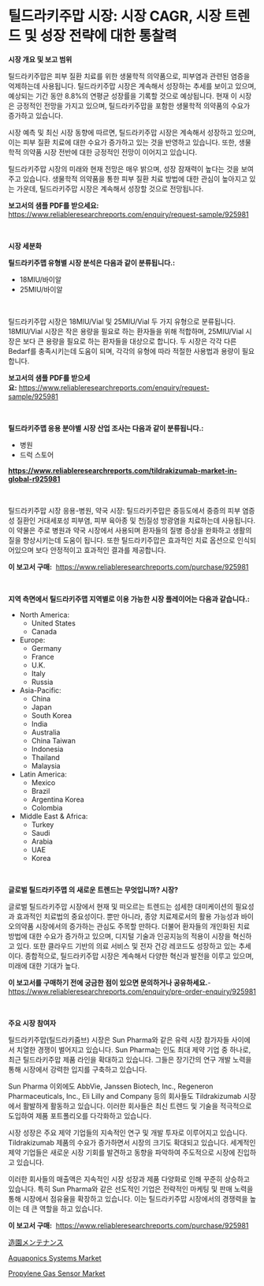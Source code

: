 <p><h1>틸드라키주맙 시장: 시장 CAGR, 시장 트렌드 및 성장 전략에 대한 통찰력</h1></p><p><strong>시장 개요 및 보고 범위</strong></p>
<p><p>틸드라키주맙은 피부 질환 치료를 위한 생물학적 의약품으로, 피부염과 관련된 염증을 억제하는데 사용됩니다. 틸드라키주맙 시장은 계속해서 성장하는 추세를 보이고 있으며, 예상되는 기간 동안 8.8%의 연평균 성장률을 기록할 것으로 예상됩니다. 현재 이 시장은 긍정적인 전망을 가지고 있으며, 틸드라키주맙을 포함한 생물학적 의약품의 수요가 증가하고 있습니다. </p><p>시장 예측 및 최신 시장 동향에 따르면, 틸드라키주맙 시장은 계속해서 성장하고 있으며, 이는 피부 질환 치료에 대한 수요가 증가하고 있는 것을 반영하고 있습니다. 또한, 생물학적 의약품 시장 전반에 대한 긍정적인 전망이 이어지고 있습니다.</p><p>틸드라키주맙 시장의 미래와 현재 전망은 매우 밝으며, 성장 잠재력이 높다는 것을 보여주고 있습니다. 생물학적 의약품을 통한 피부 질환 치료 방법에 대한 관심이 높아지고 있는 가운데, 틸드라키주맙 시장은 계속해서 성장할 것으로 전망됩니다.</p></p>
<p><strong>보고서의 샘플 PDF를 받으세요:</strong> <a href="https://www.reliableresearchreports.com/enquiry/request-sample/925981">https://www.reliableresearchreports.com/enquiry/request-sample/925981</a></p>
<p>&nbsp;</p>
<p><strong>시장 세분화</strong></p>
<p><strong>틸드라키주맵 유형별 시장 분석은 다음과 같이 분류됩니다.:</strong></p>
<p><ul><li>18MIU/바이알</li><li>25MIU/바이알</li></ul></p>
<p>&nbsp;</p>
<p><p>틸드라키주맙 시장은 18MIU/Vial 및 25MIU/Vial 두 가지 유형으로 분류됩니다. 18MIU/Vial 시장은 작은 용량을 필요로 하는 환자들을 위해 적합하며, 25MIU/Vial 시장은 보다 큰 용량을 필요로 하는 환자들을 대상으로 합니다. 두 시장은 각각 다른 Bedarf를 충족시키는데 도움이 되며, 각각의 유형에 따라 적절한 사용법과 용량이 필요합니다.</p></p>
<p><strong>보고서의 샘플 PDF를 받으세요:</strong>&nbsp;<a href="https://www.reliableresearchreports.com/enquiry/request-sample/925981">https://www.reliableresearchreports.com/enquiry/request-sample/925981</a></p>
<p>&nbsp;</p>
<p><strong> 틸드라키주맵 응용 분야별 시장 산업 조사는 다음과 같이 분류됩니다.:</strong></p>
<p><ul><li>병원</li><li>드럭 스토어</li></ul></p>
<p><strong><a href="https://www.reliableresearchreports.com/tildrakizumab-market-in-global-r925981">https://www.reliableresearchreports.com/tildrakizumab-market-in-global-r925981</a></strong></p>
<p>&nbsp;</p>
<p><p>틸드라키주맙 시장 응용-병원, 약국 시장: 틸드라키주맙은 중등도에서 중증의 피부 염증성 질환인 거대세포성 피부염, 피부 육아종 및 천j질성 방광염을 치료하는데 사용됩니다. 이 약물은 주로 병원과 약국 시장에서 사용되며 환자들의 질병 증상을 완화하고 생활의 질을 향상시키는데 도움이 됩니다. 또한 틸드라키주맙은 효과적인 치료 옵션으로 인식되어있으며 보다 안정적이고 효과적인 결과를 제공합니다.</p></p>
<p><strong>이 보고서 구매:</strong>&nbsp; <a href="https://www.reliableresearchreports.com/purchase/925981">https://www.reliableresearchreports.com/purchase/925981</a></p>
<p>&nbsp;</p>
<p><strong>지역 측면에서 틸드라키주맵 지역별로 이용 가능한 시장 플레이어는 다음과 같습니다.:</strong></p>
<p><ul>
    <li>
        North America:
        <ul>
            <li>United States</li>
            <li>Canada</li>
        </ul>
    </li>
    <li>
        Europe:
        <ul>
            <li>Germany</li>
            <li>France</li>
            <li>U.K.</li>
            <li>Italy</li>
            <li>Russia</li>
        </ul>
    </li>
    <li>
        Asia-Pacific:
        <ul>
            <li>China</li>
            <li>Japan</li>
            <li>South Korea</li>
            <li>India</li>
            <li>Australia</li>
            <li>China Taiwan</li>
            <li>Indonesia</li>
            <li>Thailand</li>
            <li>Malaysia</li>
        </ul>
    </li>
    <li>
        Latin America:
        <ul>
            <li>Mexico</li>
            <li>Brazil</li>
            <li>Argentina Korea</li>
            <li>Colombia</li>
        </ul>
    </li>
    <li>
        Middle East & Africa:
        <ul>
            <li>Turkey</li>
            <li>Saudi</li>
            <li>Arabia</li>
            <li>UAE</li>
            <li>Korea</li>
        </ul>
    </li>
    </ul></p>
<p>&nbsp;</p>
<p><strong>글로벌 틸드라키주맵 의 새로운 트렌드는 무엇입니까? 시장?</strong></p>
<p><p>글로벌 틸드라키주맙 시장에서 현재 및 떠오르는 트렌드는 섬세한 대미케이션의 필요성과 효과적인 치료법의 중요성이다. 뿐만 아니라, 종양 치료제로서의 활용 가능성과 바이오의약품 시장에서의 증가하는 관심도 주목할 만하다. 더불어 환자들의 개인화된 치료 방법에 대한 수요가 증가하고 있으며, 디지털 기술과 인공지능의 적용이 시장을 혁신하고 있다. 또한 클라우드 기반의 의료 서비스 및 전자 건강 레코드도 성장하고 있는 추세이다. 종합적으로, 틸드라키주맙 시장은 계속해서 다양한 혁신과 발전을 이루고 있으며, 미래에 대한 기대가 높다.</p></p>
<p><strong>이 보고서를 구매하기 전에 궁금한 점이 있으면 문의하거나 공유하세요.</strong>- <a href="https://www.reliableresearchreports.com/enquiry/pre-order-enquiry/925981">https://www.reliableresearchreports.com/enquiry/pre-order-enquiry/925981</a></p>
<p>&nbsp;</p>
<p><strong>주요 시장 참여자</strong></p>
<p><p>틸드라키주맙(틸드라키줌브) 시장은 Sun Pharma와 같은 유력 시장 참가자들 사이에서 치열한 경쟁이 벌어지고 있습니다. Sun Pharma는 인도 최대 제약 기업 중 하나로, 최근 틸드라키주맙 제품 라인을 확대하고 있습니다. 그들은 장기간의 연구 개발 노력을 통해 시장에서 강력한 입지를 구축하고 있습니다.</p><p>Sun Pharma 이외에도 AbbVie, Janssen Biotech, Inc., Regeneron Pharmaceuticals, Inc., Eli Lilly and Company 등의 회사들도 Tildrakizumab 시장에서 활발하게 활동하고 있습니다. 이러한 회사들은 최신 트렌드 및 기술을 적극적으로 도입하여 제품 포트폴리오를 다각화하고 있습니다.</p><p>시장 성장은 주요 제약 기업들의 지속적인 연구 및 개발 투자로 이루어지고 있습니다. Tildrakizumab 제품의 수요가 증가하면서 시장의 크기도 확대되고 있습니다. 세계적인 제약 기업들은 새로운 시장 기회를 발견하고 동향을 파악하여 주도적으로 시장에 진입하고 있습니다.</p><p>이러한 회사들의 매출액은 지속적인 시장 성장과 제품 다양화로 인해 꾸준히 상승하고 있습니다. 특히 Sun Pharma와 같은 선도적인 기업은 전략적인 마케팅 및 판매 노력을 통해 시장에서 점유율을 확장하고 있습니다. 이는 틸드라키주맙 시장에서의 경쟁력을 높이는 데 큰 역할을 하고 있습니다.</p></p>
<p><strong>이 보고서 구매:</strong>&nbsp;&nbsp;<a href="https://www.reliableresearchreports.com/purchase/925981">https://www.reliableresearchreports.com/purchase/925981</a></p>
<p><p><a href="https://github.com/KaydenJohns1964/Market-Research-Report-List-1/blob/main/763220325228.md">造園メンテナンス</a></p><p><a href="https://github.com/mancsybtousav/Market-Research-Report-List-2/blob/main/aquaponics-systems-market.md">Aquaponics Systems Market</a></p><p><a href="https://circular-yam-9b9.notion.site/Propylene-Gas-Sensor-Market-Research-Report-Its-History-and-Forecast-2024-to-2031-c5bb3bdf09b34e6bafdac60ea9c0538c">Propylene Gas Sensor Market</a></p></p>